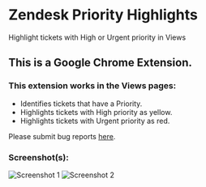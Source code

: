 # Zendesk Priority Highlights

Highlight tickets with High or Urgent priority in Views

## This is a Google Chrome Extension.

### This extension works in the Views pages:

* Identifies tickets that have a Priority.
* Highlights tickets with High priority as yellow.
* Highlights tickets with Urgent priority as red.

Please submit bug reports [here](https://github.com/aculligan/chrome-ext-Zendesk_Priority_Highlights/issues).

### Screenshot(s):
![Screenshot 1](https://aculligan.github.io/CDN/chrome-ext-Zendesk_Priority_Highlights/screenshot-1.png)
![Screenshot 2](https://aculligan.github.io/CDN/chrome-ext-Zendesk_Priority_Highlights/screenshot-2.png)
